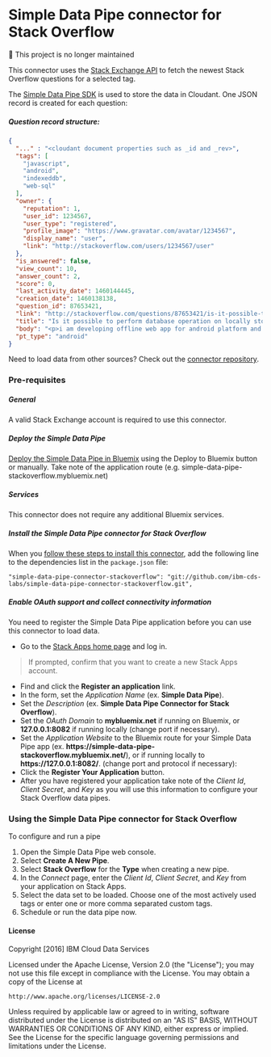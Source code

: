 # Simple Data Pipe connector for Stack Overflow

:no_entry_sign: This project is no longer maintained

This connector uses the [Stack Exchange API](https://api.stackexchange.com/) to fetch the newest Stack Overflow questions for a selected tag.

The [Simple Data Pipe SDK](https://github.com/ibm-cds-labs/simple-data-pipe-sdk) is used to store the data in Cloudant. One JSON record is created for each question:
                                                                                          
##### Question record structure:
```json
{
  "..." : "<cloudant document properties such as _id and _rev>",
  "tags": [
    "javascript",
    "android",
    "indexeddb",
    "web-sql"
  ],
  "owner": {
    "reputation": 1,
    "user_id": 1234567,
    "user_type": "registered",
    "profile_image": "https://www.gravatar.com/avatar/1234567",
    "display_name": "user",
    "link": "http://stackoverflow.com/users/1234567/user"
  },
  "is_answered": false,
  "view_count": 10,
  "answer_count": 2,
  "score": 0,
  "last_activity_date": 1460144445,
  "creation_date": 1460138138,
  "question_id": 87653421,
  "link": "http://stackoverflow.com/questions/87653421/is-it-possible-to-perform-database-operation-on-locally-stored-db-through-javasc",
  "title": "Is it possible to perform database operation on locally stored DB through javascript (WebSQL or Indexeddb)",
  "body": "<p>i am developing offline web app for android platform and i want to use offline database for it. Is there any way to connect to locally stored database through javascript...",
  "pt_type": "android"
}
```

Need to load data from other sources? Check out the [connector repository](https://developer.ibm.com/clouddataservices/simple-data-pipe-connectors/).

### Pre-requisites

##### General 
 A valid Stack Exchange account is required to use this connector.

##### Deploy the Simple Data Pipe

 [Deploy the Simple Data Pipe in Bluemix](https://github.com/ibm-cds-labs/simple-data-pipe) using the Deploy to Bluemix button or manually. Take note of the application route (e.g. simple-data-pipe-stackoverflow.mybluemix.net)

##### Services

This connector does not require any additional Bluemix services.


##### Install the Simple Data Pipe connector for Stack Overflow

  When you [follow these steps to install this connector](https://github.com/ibm-cds-labs/simple-data-pipe/wiki/Installing-a-Simple-Data-Pipe-Connector), add the following line to the dependencies list in the `package.json` file: 

```
"simple-data-pipe-connector-stackoverflow": "git://github.com/ibm-cds-labs/simple-data-pipe-connector-stackoverflow.git",
```

##### Enable OAuth support and collect connectivity information

 You need to register the Simple Data Pipe application before you can use this connector to load data.
 
 * Go to the <a href="http://stackapps.com" target="_blank">Stack Apps home page</a> and log in.
  > If prompted, confirm that you want to create a new Stack Apps account. 

 * Find and click the **Register an application** link. 
 * In the form, set the _Application Name_ (ex. **Simple Data Pipe**).
 * Set the _Description_ (ex. **Simple Data Pipe Connector for Stack Overflow**).
 * Set the _OAuth Domain_ to **mybluemix.net** if running on Bluemix, or **127.0.0.1:8082** if running locally (change port if necessary).
 * Set the _Application Website_ to the Bluemix route for your Simple Data Pipe app (ex. **ht<span>tps://</span>simple-data-pipe-stackoverflow.mybluemix.net/**), or if running locally to **ht<span>tps://</span>127.0.0.1:8082/**. (change port and protocol if necessary):  
 * Click the **Register Your Application** button.
 * After you have registered your application take note of the _Client Id_, _Client Secret_, and _Key_ as you will use this information to configure your Stack Overflow data pipes.

### Using the Simple Data Pipe connector for Stack Overflow

To configure and run a pipe

1. Open the Simple Data Pipe web console.
2. Select __Create A New Pipe__.
3. Select __Stack Overflow__ for the __Type__ when creating a new pipe.
4. In the _Connect_ page, enter the _Client Id_, _Client Secret_, and _Key_ from your application on Stack Apps.
5. Select the data set to be loaded. Choose one of the most actively used tags or enter one or more comma separated custom tags.
6. Schedule or run the data pipe now.

#### License 

Copyright [2016] IBM Cloud Data Services

Licensed under the Apache License, Version 2.0 (the "License");
you may not use this file except in compliance with the License.
You may obtain a copy of the License at

    http://www.apache.org/licenses/LICENSE-2.0

Unless required by applicable law or agreed to in writing, software
distributed under the License is distributed on an "AS IS" BASIS,
WITHOUT WARRANTIES OR CONDITIONS OF ANY KIND, either express or implied.
See the License for the specific language governing permissions and
limitations under the License.
